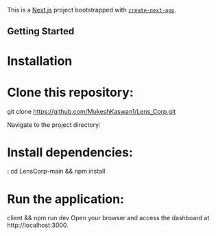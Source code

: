 This is a [Next.js](https://nextjs.org/) project bootstrapped with [`create-next-app`](https://github.com/vercel/next.js/tree/canary/packages/create-next-app).

## Getting Started

# Installation

# Clone this repository: 
  git clone https://github.com/MukeshKaswan1/Lens_Corp.git

Navigate to the project directory:

# Install dependencies:

: cd LensCorp-main && npm install

# Run the application:

client && npm run dev
Open your browser and access the dashboard at http://localhost:3000.
